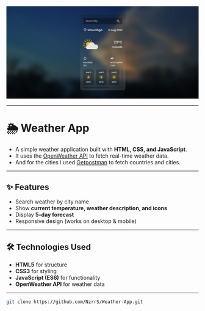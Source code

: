 <div align="center">
  <img alt="Waether app" src="Assets/Weather-app.png">
</div>

---

# 🌦️ Weather App

- A simple weather application built with **HTML, CSS, and JavaScript**.  
- It uses the [OpenWeather API](https://openweathermap.org/api) to fetch real-time weather data.
- And for the cities i used [Getpostman](https://documenter.getpostman.com/view/1134062/T1LJjU52) to fetch countries and cities.

---

## ✨ Features
- Search weather by city name  
- Show **current temperature, weather description, and icons**  
- Display **5-day forecast** 
- Responsive design (works on desktop & mobile)  

---

## 🛠️ Technologies Used
- **HTML5** for structure  
- **CSS3** for styling  
- **JavaScript (ES6)** for functionality  
- **OpenWeather API** for weather data  

---

   ```bash
   git clone https://github.com/NzrrS/Weather-App.git
